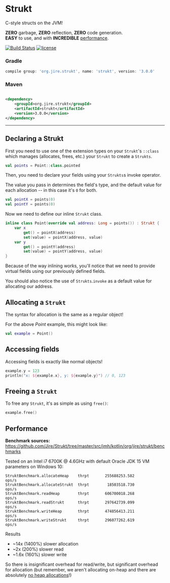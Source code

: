 # Strukt

C-style structs on the JVM!

**ZERO** garbage, **ZERO** reflection, **ZERO** code generation.  
**EASY** to use, and with **INCREDIBLE** [performance](#performance).

[![Build Status](https://travis-ci.com/Jire/Strukt.svg?branch=master)](https://travis-ci.com/Jire/Strukt)
[![license](https://img.shields.io/github/license/Jire/Strukt.svg)](https://github.com/Jire/Strukt/blob/master/LICENSE.txt)

### Gradle

```groovy
compile group: 'org.jire.strukt', name: 'strukt', version: '3.0.0'
```

### Maven

```xml

<dependency>
	<groupId>org.jire.strukt</groupId>
	<artifactId>strukt</artifactId>
	<version>3.0.0</version>
</dependency>
```

---

## Declaring a Strukt

First you need to use one of the extension types on your `Strukt`'s `::class` which manages (allocates, frees, etc.)
your `Strukt` to create a `Strukts`.

```kotlin
val points = Point::class.pointed
```

Then, you need to declare your fields using your `Strukts`s invoke operator.

The value you pass in determines the field's type, and the default value for each allocation -- in this case it's `0`
for both.

```kotlin
val pointX = points(0)
val pointY = points(0)
```

Now we need to define our inline `Strukt` class.

```kotlin
inline class Point(override val address: Long = points()) : Strukt {
	var x
		get() = pointX(address)
		set(value) = pointX(address, value)
	var y
		get() = pointY(address)
		set(value) = pointY(address, value)
}
```

Because of the way inlining works, you'll notice that we need to provide virtual fields using our previously defined
fields.

You should also notice the use of `Strukts`.`invoke` as a default value for allocating our address.

## Allocating a `Strukt`

The syntax for allocation is the same as a regular object!

For the above _Point_ example, this might look like:

```kotlin
val example = Point()
```

## Accessing fields

Accessing fields is exactly like normal objects!

```kotlin
example.y = 123
println("x: ${example.x}, y: ${example.y}") // 0, 123
```

## Freeing a `Strukt`

To free any `Strukt`, it's as simple as using `free()`:

```kotlin
example.free()
```

## Performance

**Benchmark sources:** https://github.com/Jire/Strukt/tree/master/src/jmh/kotlin/org/jire/strukt/benchmarks

Tested on an Intel i7 6700K @ 4.6GHz with default Oracle JDK 15 VM parameters on Windows 10:

```Benchmark                        Mode  Cnt          Score   Error  Units
StruktBenchmark.allocateHeap    thrpt       255688253.582          ops/s
StruktBenchmark.allocateStrukt  thrpt        18503518.730          ops/s
StruktBenchmark.readHeap        thrpt       606700018.268          ops/s
StruktBenchmark.readStrukt      thrpt       297642739.099          ops/s
StruktBenchmark.writeHeap       thrpt       474856413.211          ops/s
StruktBenchmark.writeStrukt     thrpt       296077262.619          ops/s
```

Results

* ~14x (1400%) slower allocation
* ~2x (200%) slower read
* ~1.6x (160%) slower write

So there is insignificant overhead for read/write, but significant overhead for allocation (but remember, we aren't
allocating on-heap and there are absolutely <ins>no heap allocations</ins>!)